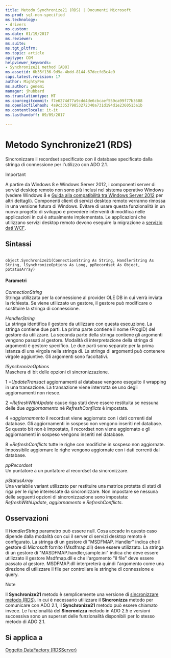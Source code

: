 ```yaml
---
title: Metodo Synchronize21 (RDS) | Documenti Microsoft
ms.prod: sql-non-specified
ms.technology:
- drivers
ms.custom: 
ms.date: 01/19/2017
ms.reviewer: 
ms.suite: 
ms.tgt_pltfrm: 
ms.topic: article
apitype: COM
helpviewer_keywords:
- Synchronize21 method [ADO]
ms.assetid: 6b35f136-9d9a-4bdd-8144-67decfd3c4e9
caps.latest.revision: 17
author: MightyPen
ms.author: genemi
manager: jhubbard
ms.translationtype: MT
ms.sourcegitcommit: f7e6274d77a9cdd4de6cbcaef559ca99f77b3608
ms.openlocfilehash: 4a9c335379853272340a731d194d1e2360513a1b
ms.contentlocale: it-it
ms.lasthandoff: 09/09/2017

---
```

# <a name="synchronize21-method-rds"></a>Metodo Synchronize21 (RDS)
Sincronizzare il recordset specificato con il database specificato dalla stringa di connessione per l'utilizzo con ADO 2.1.  
  
> [!IMPORTANT]
>  A partire da Windows 8 e Windows Server 2012, i componenti server di servizi desktop remoto non sono più inclusi nel sistema operativo Windows (vedere Windows 8 e [Guida alla compatibilità tra Windows Server 2012](https://www.microsoft.com/en-us/download/details.aspx?id=27416) per altri dettagli). Componenti client di servizi desktop remoto verranno rimossa in una versione futura di Windows. Evitare di usare questa funzionalità in un nuovo progetto di sviluppo e prevedere interventi di modifica nelle applicazioni in cui è attualmente implementata. Le applicazioni che utilizzano servizi desktop remoto devono eseguire la migrazione a [servizio dati WCF](http://go.microsoft.com/fwlink/?LinkId=199565).  
  
## <a name="syntax"></a>Sintassi  
  
```  
  
object.Synchronize21(ConnectionString As String, HandlerString As String, lSynchronizeOptions As Long, ppRecordset As Object, pStatusArray)  
```  
  
#### <a name="parameters"></a>Parametri  
 *ConnectionString*  
 Stringa utilizzata per la connessione al provider OLE DB in cui verrà inviata la richiesta. Se viene utilizzato un gestore, il gestore può modificare o sostituire la stringa di connessione.  
  
 *HandlerString*  
 La stringa identifica il gestore da utilizzare con questa esecuzione. La stringa contiene due parti. La prima parte contiene il nome (ProgID) del gestore da utilizzare. La seconda parte della stringa contiene gli argomenti vengono passati al gestore. Modalità di interpretazione della stringa di argomenti è gestore specifico. Le due parti sono separate per la prima istanza di una virgola nella stringa di. La stringa di argomenti può contenere virgole aggiuntive. Gli argomenti sono facoltativi.  
  
 *lSynchronizeOptions*  
 Maschera di bit delle opzioni di sincronizzazione.  
  
 1 =*UpdateTransact* aggiornamenti al database vengono eseguito il wrapping in una transazione. La transazione viene interrotta se uno degli aggiornamenti non riesce.  
  
 2 =*RefreshWithUpdate* cause riga stati deve essere restituita se nessuna delle due *aggiornamento* né *RefreshConflicts* è impostata.  
  
 4 =*aggiornamento* il recordset viene aggiornato con i dati correnti dal database. Gli aggiornamenti in sospeso non vengono inseriti nel database. Se questo bit non è impostato, il recordset non viene aggiornato e gli aggiornamenti in sospeso vengono inseriti nel database.  
  
 8 =*RefreshConflicts* tutte le righe con modifiche in sospeso non aggiornate. Impossibile aggiornare le righe vengono aggiornate con i dati correnti dal database.  
  
 *ppRecordset*  
 Un puntatore a un puntatore al recordset da sincronizzare.  
  
 *pStatusArray*  
 Una variabile variant utilizzato per restituire una matrice protetta di stati di riga per le righe interessate da sincronizzare. Non impostare se nessuna delle seguenti opzioni di sincronizzazione sono impostata: *RefreshWithUpdate*, *aggiornamento* e *RefreshConflicts*.  
  
## <a name="remarks"></a>Osservazioni  
 Il *HandlerString* parametro può essere null. Cosa accade in questo caso dipende dalla modalità con cui il server di servizi desktop remoto è configurato. La stringa di un gestore di "MSDFMAP. Handler" indica che il gestore di Microsoft fornito (Msdfmap.dll) deve essere utilizzato. La stringa di un gestore di "MASDFMAP.handler,sample.ini" indica che deve essere utilizzato il gestore Msdfmap.dll e che l'argomento "il file" deve essere passato al gestore. MSDFMAP.dll interpreterà quindi l'argomento come una direzione di utilizzare il file per controllare le stringhe di connessione e query.  
  
> [!NOTE]
>  Il **Synchronize21** metodo è semplicemente una versione di [sincronizzare metodo (RDS)](../../../ado/reference/rds-api/synchronize-method-rds.md). In cui è necessario utilizzare il **Sincronizza** metodo per comunicare con ADO 2.1, il **Synchronize21** metodo può essere chiamato invece. Le funzionalità del **Sincronizza** metodo in ADO 2.5 e versioni successiva sono un superset delle funzionalità disponibili per lo stesso metodo di ADO 2.1.  
  
## <a name="applies-to"></a>Si applica a  
 [Oggetto DataFactory (RDSServer)](../../../ado/reference/rds-api/datafactory-object-rdsserver.md)



